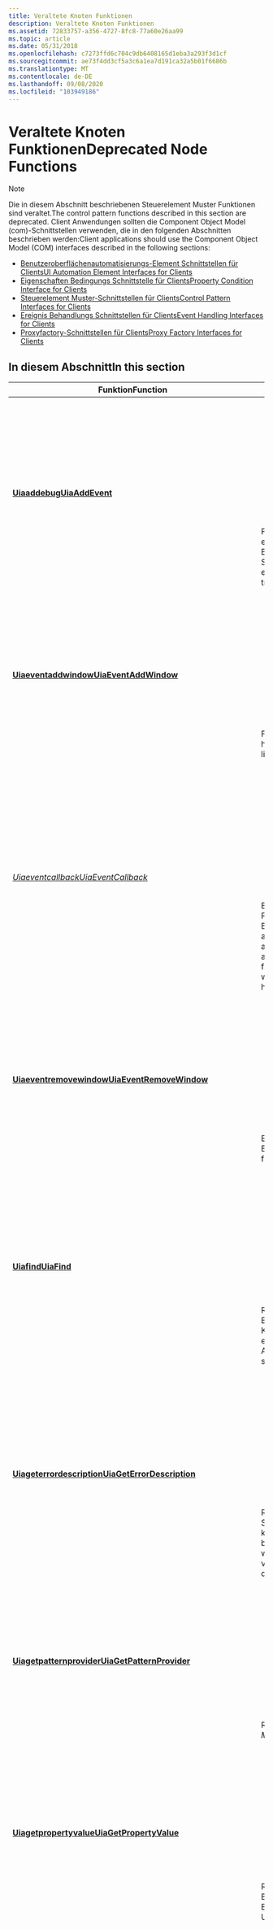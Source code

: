 ```yaml
---
title: Veraltete Knoten Funktionen
description: Veraltete Knoten Funktionen
ms.assetid: 72833757-a356-4727-8fc8-77a60e26aa99
ms.topic: article
ms.date: 05/31/2018
ms.openlocfilehash: c7273ffd6c704c9db6408165d1eba3a293f3d1cf
ms.sourcegitcommit: ae73f4dd3cf5a3c6a1ea7d191ca32a5b01f6686b
ms.translationtype: MT
ms.contentlocale: de-DE
ms.lasthandoff: 09/08/2020
ms.locfileid: "103949186"
---
```

# <a name="deprecated-node-functions"></a><span data-ttu-id="b800a-103">Veraltete Knoten Funktionen</span><span class="sxs-lookup"><span data-stu-id="b800a-103">Deprecated Node Functions</span></span>

> [!Note]  
> <span data-ttu-id="b800a-104">Die in diesem Abschnitt beschriebenen Steuerelement Muster Funktionen sind veraltet.</span><span class="sxs-lookup"><span data-stu-id="b800a-104">The control pattern functions described in this section are deprecated.</span></span> <span data-ttu-id="b800a-105">Client Anwendungen sollten die Component Object Model (com)-Schnittstellen verwenden, die in den folgenden Abschnitten beschrieben werden:</span><span class="sxs-lookup"><span data-stu-id="b800a-105">Client applications should use the Component Object Model (COM) interfaces described in the following sections:</span></span>
>
> -   [<span data-ttu-id="b800a-106">Benutzeroberflächenautomatisierungs-Element Schnittstellen für Clients</span><span class="sxs-lookup"><span data-stu-id="b800a-106">UI Automation Element Interfaces for Clients</span></span>](uiauto-entry-uiautoclientinterfaces.md)
> -   [<span data-ttu-id="b800a-107">Eigenschaften Bedingungs Schnittstelle für Clients</span><span class="sxs-lookup"><span data-stu-id="b800a-107">Property Condition Interface for Clients</span></span>](uiauto-client-propconditioninterfaces.md)
> -   [<span data-ttu-id="b800a-108">Steuerelement Muster-Schnittstellen für Clients</span><span class="sxs-lookup"><span data-stu-id="b800a-108">Control Pattern Interfaces for Clients</span></span>](uiauto-client-controlpatterninterfaces.md)
> -   [<span data-ttu-id="b800a-109">Ereignis Behandlungs Schnittstellen für Clients</span><span class="sxs-lookup"><span data-stu-id="b800a-109">Event Handling Interfaces for Clients</span></span>](uiauto-client-eventhandlinginterfaces.md)
> -   [<span data-ttu-id="b800a-110">Proxyfactory-Schnittstellen für Clients</span><span class="sxs-lookup"><span data-stu-id="b800a-110">Proxy Factory Interfaces for Clients</span></span>](uiauto-client-proxyfactoryinterfaces.md)

 

## <a name="in-this-section"></a><span data-ttu-id="b800a-111">In diesem Abschnitt</span><span class="sxs-lookup"><span data-stu-id="b800a-111">In this section</span></span>



<table>
<colgroup>
<col style="width: 50%" />
<col style="width: 50%" />
</colgroup>
<thead>
<tr class="header">
<th><span data-ttu-id="b800a-112">Funktion</span><span class="sxs-lookup"><span data-stu-id="b800a-112">Function</span></span></th>
<th><span data-ttu-id="b800a-113">BESCHREIBUNG</span><span class="sxs-lookup"><span data-stu-id="b800a-113">Description</span></span></th>
</tr>
</thead>
<tbody>
<tr class="odd">
<td><span data-ttu-id="b800a-114"><a href="/windows/desktop/api/UIAutomationCoreApi/nf-uiautomationcoreapi-uiaaddevent"><strong>Uiaaddebug</strong></a></span><span class="sxs-lookup"><span data-stu-id="b800a-114"><a href="/windows/desktop/api/UIAutomationCoreApi/nf-uiautomationcoreapi-uiaaddevent"><strong>UiaAddEvent</strong></a></span></span><br/></td>
<td><blockquote>
[!Note]<br />
<span data-ttu-id="b800a-115">Diese Funktion ist als veraltet markiert.</span><span class="sxs-lookup"><span data-stu-id="b800a-115">This function is deprecated.</span></span> <span data-ttu-id="b800a-116">Client Anwendungen sollten stattdessen die COM-Schnittstellen der Microsoft UI Automation verwenden.</span><span class="sxs-lookup"><span data-stu-id="b800a-116">Client applications should use the Microsoft UI Automation COM interfaces instead.</span></span>
</blockquote>
<br/> <span data-ttu-id="b800a-117">Fügt einen Listener für Ereignisse in einem Knoten in der Benutzeroberflächenautomatisierungs-Struktur hinzu.</span><span class="sxs-lookup"><span data-stu-id="b800a-117">Adds a listener for events on a node in the UI Automation tree.</span></span><br/></td>
</tr>
<tr class="even">
<td><span data-ttu-id="b800a-118"><a href="/windows/desktop/api/UIAutomationCoreApi/nf-uiautomationcoreapi-uiaeventaddwindow"><strong>Uiaeventaddwindow</strong></a></span><span class="sxs-lookup"><span data-stu-id="b800a-118"><a href="/windows/desktop/api/UIAutomationCoreApi/nf-uiautomationcoreapi-uiaeventaddwindow"><strong>UiaEventAddWindow</strong></a></span></span><br/></td>
<td><blockquote>
[!Note]<br />
<span data-ttu-id="b800a-119">Diese Funktion ist als veraltet markiert.</span><span class="sxs-lookup"><span data-stu-id="b800a-119">This function is deprecated.</span></span> <span data-ttu-id="b800a-120">Client Anwendungen sollten stattdessen die COM-Schnittstellen für die Benutzeroberflächen Automatisierung verwenden.</span><span class="sxs-lookup"><span data-stu-id="b800a-120">Client applications should use the UI Automation COM interfaces instead.</span></span>
</blockquote>
<br/> <span data-ttu-id="b800a-121">Fügt dem Ereignislistener ein Fenster hinzu.</span><span class="sxs-lookup"><span data-stu-id="b800a-121">Adds a window to the event listener.</span></span><br/></td>
</tr>
<tr class="odd">
<td><span data-ttu-id="b800a-122"><a href="/windows/desktop/api/UIAutomationCoreApi/nc-uiautomationcoreapi-uiaeventcallback"><em>Uiaeventcallback</em></a></span><span class="sxs-lookup"><span data-stu-id="b800a-122"><a href="/windows/desktop/api/UIAutomationCoreApi/nc-uiautomationcoreapi-uiaeventcallback"><em>UiaEventCallback</em></a></span></span><br/></td>
<td><blockquote>
[!Note]<br />
<span data-ttu-id="b800a-123">Diese Funktion ist als veraltet markiert.</span><span class="sxs-lookup"><span data-stu-id="b800a-123">This function is deprecated.</span></span> <span data-ttu-id="b800a-124">Client Anwendungen sollten stattdessen die COM-Schnittstellen für die Benutzeroberflächen Automatisierung verwenden.</span><span class="sxs-lookup"><span data-stu-id="b800a-124">Client applications should use the UI Automation COM interfaces instead.</span></span>
</blockquote>
<br/> <span data-ttu-id="b800a-125">Eine vom Client implementierte Funktion, die von der Benutzeroberflächen Automatisierung aufgerufen wird, wenn ein Ereignis ausgelöst wird, das der Client abonniert hat.</span><span class="sxs-lookup"><span data-stu-id="b800a-125">A client-implemented function that is called by UI Automation when an event is raised that the client has subscribed to.</span></span><br/></td>
</tr>
<tr class="even">
<td><span data-ttu-id="b800a-126"><a href="/windows/desktop/api/UIAutomationCoreApi/nf-uiautomationcoreapi-uiaeventremovewindow"><strong>Uiaeventremovewindow</strong></a></span><span class="sxs-lookup"><span data-stu-id="b800a-126"><a href="/windows/desktop/api/UIAutomationCoreApi/nf-uiautomationcoreapi-uiaeventremovewindow"><strong>UiaEventRemoveWindow</strong></a></span></span><br/></td>
<td><blockquote>
[!Note]<br />
<span data-ttu-id="b800a-127">Diese Funktion ist als veraltet markiert.</span><span class="sxs-lookup"><span data-stu-id="b800a-127">This function is deprecated.</span></span> <span data-ttu-id="b800a-128">Client Anwendungen sollten stattdessen die COM-Schnittstellen für die Benutzeroberflächen Automatisierung verwenden.</span><span class="sxs-lookup"><span data-stu-id="b800a-128">Client applications should use the UI Automation COM interfaces instead.</span></span>
</blockquote>
<br/> <span data-ttu-id="b800a-129">Entfernt ein Fenster aus dem Ereignislistener.</span><span class="sxs-lookup"><span data-stu-id="b800a-129">Removes a window from the event listener.</span></span><br/></td>
</tr>
<tr class="odd">
<td><span data-ttu-id="b800a-130"><a href="/windows/desktop/api/UIAutomationCoreApi/nf-uiautomationcoreapi-uiafind"><strong>Uiafind</strong></a></span><span class="sxs-lookup"><span data-stu-id="b800a-130"><a href="/windows/desktop/api/UIAutomationCoreApi/nf-uiautomationcoreapi-uiafind"><strong>UiaFind</strong></a></span></span><br/></td>
<td><blockquote>
[!Note]<br />
<span data-ttu-id="b800a-131">Diese Funktion ist als veraltet markiert.</span><span class="sxs-lookup"><span data-stu-id="b800a-131">This function is deprecated.</span></span> <span data-ttu-id="b800a-132">Client Anwendungen sollten stattdessen die COM-Schnittstellen für die Benutzeroberflächen Automatisierung verwenden.</span><span class="sxs-lookup"><span data-stu-id="b800a-132">Client applications should use the UI Automation COM interfaces instead.</span></span>
</blockquote>
<br/> <span data-ttu-id="b800a-133">Ruft mindestens einen Benutzeroberflächenautomatisierungs-Knoten ab, der den Suchkriterien entspricht.</span><span class="sxs-lookup"><span data-stu-id="b800a-133">Retrieves one or more UI Automation nodes that match the search criteria.</span></span><br/></td>
</tr>
<tr class="even">
<td><span data-ttu-id="b800a-134"><a href="/windows/desktop/api/UIAutomationCoreApi/nf-uiautomationcoreapi-uiageterrordescription"><strong>Uiageterrordescription</strong></a></span><span class="sxs-lookup"><span data-stu-id="b800a-134"><a href="/windows/desktop/api/UIAutomationCoreApi/nf-uiautomationcoreapi-uiageterrordescription"><strong>UiaGetErrorDescription</strong></a></span></span><br/></td>
<td><blockquote>
[!Note]<br />
<span data-ttu-id="b800a-135">Diese Funktion ist als veraltet markiert.</span><span class="sxs-lookup"><span data-stu-id="b800a-135">This function is deprecated.</span></span> <span data-ttu-id="b800a-136">Client Anwendungen sollten stattdessen die COM-Schnittstellen für die Benutzeroberflächen Automatisierung verwenden.</span><span class="sxs-lookup"><span data-stu-id="b800a-136">Client applications should use the UI Automation COM interfaces instead.</span></span>
</blockquote>
<br/> <span data-ttu-id="b800a-137">Ruft eine Fehler Zeichenfolge ab, damit Sie an den Client übermittelt werden kann.</span><span class="sxs-lookup"><span data-stu-id="b800a-137">Gets an error string so that it can be passed to the client.</span></span> <span data-ttu-id="b800a-138">Diese Methode wird nicht direkt von-Clients verwendet.</span><span class="sxs-lookup"><span data-stu-id="b800a-138">This method is not used directly by clients.</span></span><br/></td>
</tr>
<tr class="odd">
<td><span data-ttu-id="b800a-139"><a href="/windows/desktop/api/UIAutomationCoreApi/nf-uiautomationcoreapi-uiagetpatternprovider"><strong>Uiagetpatternprovider</strong></a></span><span class="sxs-lookup"><span data-stu-id="b800a-139"><a href="/windows/desktop/api/UIAutomationCoreApi/nf-uiautomationcoreapi-uiagetpatternprovider"><strong>UiaGetPatternProvider</strong></a></span></span><br/></td>
<td><blockquote>
[!Note]<br />
<span data-ttu-id="b800a-140">Diese Funktion ist als veraltet markiert.</span><span class="sxs-lookup"><span data-stu-id="b800a-140">This function is deprecated.</span></span> <span data-ttu-id="b800a-141">Client Anwendungen sollten stattdessen die COM-Schnittstellen für die Benutzeroberflächen Automatisierung verwenden.</span><span class="sxs-lookup"><span data-stu-id="b800a-141">Client applications should use the UI Automation COM interfaces instead.</span></span>
</blockquote>
<br/> <span data-ttu-id="b800a-142">Ruft ein <em>Steuerelement Muster</em>ab.</span><span class="sxs-lookup"><span data-stu-id="b800a-142">Retrieves a <em>control pattern</em>.</span></span><br/></td>
</tr>
<tr class="even">
<td><span data-ttu-id="b800a-143"><a href="/windows/desktop/api/UIAutomationCoreApi/nf-uiautomationcoreapi-uiagetpropertyvalue"><strong>Uiagetpropertyvalue</strong></a></span><span class="sxs-lookup"><span data-stu-id="b800a-143"><a href="/windows/desktop/api/UIAutomationCoreApi/nf-uiautomationcoreapi-uiagetpropertyvalue"><strong>UiaGetPropertyValue</strong></a></span></span><br/></td>
<td><blockquote>
[!Note]<br />
<span data-ttu-id="b800a-144">Diese Funktion ist als veraltet markiert.</span><span class="sxs-lookup"><span data-stu-id="b800a-144">This function is deprecated.</span></span> <span data-ttu-id="b800a-145">Client Anwendungen sollten stattdessen die COM-Schnittstellen für die Benutzeroberflächen Automatisierung verwenden.</span><span class="sxs-lookup"><span data-stu-id="b800a-145">Client applications should use the UI Automation COM interfaces instead.</span></span>
</blockquote>
<br/> <span data-ttu-id="b800a-146">Ruft den Wert einer Benutzeroberflächenautomatisierungs-Eigenschaft ab.</span><span class="sxs-lookup"><span data-stu-id="b800a-146">Retrieves the value of a UI Automation property.</span></span><br/></td>
</tr>
<tr class="odd">
<td><span data-ttu-id="b800a-147"><a href="/windows/desktop/api/UIAutomationCoreApi/nf-uiautomationcoreapi-uiagetrootnode"><strong>Uiagetrootnode</strong></a></span><span class="sxs-lookup"><span data-stu-id="b800a-147"><a href="/windows/desktop/api/UIAutomationCoreApi/nf-uiautomationcoreapi-uiagetrootnode"><strong>UiaGetRootNode</strong></a></span></span><br/></td>
<td><blockquote>
[!Note]<br />
<span data-ttu-id="b800a-148">Diese Funktion ist als veraltet markiert.</span><span class="sxs-lookup"><span data-stu-id="b800a-148">This function is deprecated.</span></span> <span data-ttu-id="b800a-149">Client Anwendungen sollten stattdessen die COM-Schnittstellen für die Benutzeroberflächen Automatisierung verwenden.</span><span class="sxs-lookup"><span data-stu-id="b800a-149">Client applications should use the UI Automation COM interfaces instead.</span></span>
</blockquote>
<br/> <span data-ttu-id="b800a-150">Ruft den Stamm Knoten für die Benutzeroberflächen Automatisierung ab.</span><span class="sxs-lookup"><span data-stu-id="b800a-150">Retrieves the root UI Automation node.</span></span><br/></td>
</tr>
<tr class="even">
<td><span data-ttu-id="b800a-151"><a href="/windows/desktop/api/UIAutomationCoreApi/nf-uiautomationcoreapi-uiagetruntimeid"><strong>Uiagetruntimeid</strong></a></span><span class="sxs-lookup"><span data-stu-id="b800a-151"><a href="/windows/desktop/api/UIAutomationCoreApi/nf-uiautomationcoreapi-uiagetruntimeid"><strong>UiaGetRuntimeId</strong></a></span></span><br/></td>
<td><blockquote>
[!Note]<br />
<span data-ttu-id="b800a-152">Diese Funktion ist als veraltet markiert.</span><span class="sxs-lookup"><span data-stu-id="b800a-152">This function is deprecated.</span></span> <span data-ttu-id="b800a-153">Client Anwendungen sollten stattdessen die COM-Schnittstellen für die Benutzeroberflächen Automatisierung verwenden.</span><span class="sxs-lookup"><span data-stu-id="b800a-153">Client applications should use the UI Automation COM interfaces instead.</span></span>
</blockquote>
<br/> <span data-ttu-id="b800a-154">Ruft den Lauf Zeit Bezeichner eines Benutzeroberflächenautomatisierungs-Knotens ab.</span><span class="sxs-lookup"><span data-stu-id="b800a-154">Retrieves the runtime identifier of a UI Automation node.</span></span><br/></td>
</tr>
<tr class="odd">
<td><span data-ttu-id="b800a-155"><a href="/windows/desktop/api/UIAutomationCoreApi/nf-uiautomationcoreapi-uiagetupdatedcache"><strong>Uiagetupdatedcache</strong></a></span><span class="sxs-lookup"><span data-stu-id="b800a-155"><a href="/windows/desktop/api/UIAutomationCoreApi/nf-uiautomationcoreapi-uiagetupdatedcache"><strong>UiaGetUpdatedCache</strong></a></span></span><br/></td>
<td><blockquote>
[!Note]<br />
<span data-ttu-id="b800a-156">Diese Funktion ist als veraltet markiert.</span><span class="sxs-lookup"><span data-stu-id="b800a-156">This function is deprecated.</span></span> <span data-ttu-id="b800a-157">Client Anwendungen sollten stattdessen die COM-Schnittstellen für die Benutzeroberflächen Automatisierung verwenden.</span><span class="sxs-lookup"><span data-stu-id="b800a-157">Client applications should use the UI Automation COM interfaces instead.</span></span>
</blockquote>
<br/> <span data-ttu-id="b800a-158">Aktualisiert den Cache von Eigenschafts Werten und Steuerelement Mustern.</span><span class="sxs-lookup"><span data-stu-id="b800a-158">Updates the cache of property values and control patterns.</span></span><br/></td>
</tr>
<tr class="even">
<td><span data-ttu-id="b800a-159"><a href="/windows/desktop/api/UIAutomationCoreApi/nf-uiautomationcoreapi-uiahpatternobjectfromvariant"><strong>Uiahpatternobjectfromvariant</strong></a></span><span class="sxs-lookup"><span data-stu-id="b800a-159"><a href="/windows/desktop/api/UIAutomationCoreApi/nf-uiautomationcoreapi-uiahpatternobjectfromvariant"><strong>UiaHPatternObjectFromVariant</strong></a></span></span><br/></td>
<td><blockquote>
[!Note]<br />
<span data-ttu-id="b800a-160">Diese Funktion ist als veraltet markiert.</span><span class="sxs-lookup"><span data-stu-id="b800a-160">This function is deprecated.</span></span> <span data-ttu-id="b800a-161">Client Anwendungen sollten stattdessen die COM-Schnittstellen für die Benutzeroberflächen Automatisierung verwenden.</span><span class="sxs-lookup"><span data-stu-id="b800a-161">Client applications should use the UI Automation COM interfaces instead.</span></span>
</blockquote>
<br/> <span data-ttu-id="b800a-162">Ruft ein Steuerelement Musterobjekt aus einem <a href="/windows/win32/api/oaidl/ns-oaidl-variant"><strong>Variant</strong></a> -Typ ab.</span><span class="sxs-lookup"><span data-stu-id="b800a-162">Gets a control pattern object from a <a href="/windows/win32/api/oaidl/ns-oaidl-variant"><strong>VARIANT</strong></a> type.</span></span><br/></td>
</tr>
<tr class="odd">
<td><span data-ttu-id="b800a-163"><a href="/windows/desktop/api/UIAutomationCoreApi/nf-uiautomationcoreapi-uiahtextrangefromvariant"><strong>Uiahtextrangefromvariant</strong></a></span><span class="sxs-lookup"><span data-stu-id="b800a-163"><a href="/windows/desktop/api/UIAutomationCoreApi/nf-uiautomationcoreapi-uiahtextrangefromvariant"><strong>UiaHTextRangeFromVariant</strong></a></span></span><br/></td>
<td><blockquote>
[!Note]<br />
<span data-ttu-id="b800a-164">Diese Funktion ist als veraltet markiert.</span><span class="sxs-lookup"><span data-stu-id="b800a-164">This function is deprecated.</span></span> <span data-ttu-id="b800a-165">Client Anwendungen sollten stattdessen die COM-Schnittstellen für die Benutzeroberflächen Automatisierung verwenden.</span><span class="sxs-lookup"><span data-stu-id="b800a-165">Client applications should use the UI Automation COM interfaces instead.</span></span>
</blockquote>
<br/> <span data-ttu-id="b800a-166">Ruft einen Textbereich von einem <a href="/windows/win32/api/oaidl/ns-oaidl-variant"><strong>Variant</strong></a> -Typ ab.</span><span class="sxs-lookup"><span data-stu-id="b800a-166">Gets a text range from a <a href="/windows/win32/api/oaidl/ns-oaidl-variant"><strong>VARIANT</strong></a> type.</span></span><br/></td>
</tr>
<tr class="even">
<td><span data-ttu-id="b800a-167"><a href="/windows/desktop/api/UIAutomationCoreApi/nf-uiautomationcoreapi-uiahuianodefromvariant"><strong>Uiahuianodefromvariant</strong></a></span><span class="sxs-lookup"><span data-stu-id="b800a-167"><a href="/windows/desktop/api/UIAutomationCoreApi/nf-uiautomationcoreapi-uiahuianodefromvariant"><strong>UiaHUiaNodeFromVariant</strong></a></span></span><br/></td>
<td><blockquote>
[!Note]<br />
<span data-ttu-id="b800a-168">Diese Funktion ist als veraltet markiert.</span><span class="sxs-lookup"><span data-stu-id="b800a-168">This function is deprecated.</span></span> <span data-ttu-id="b800a-169">Client Anwendungen sollten stattdessen die COM-Schnittstellen für die Benutzeroberflächen Automatisierung verwenden.</span><span class="sxs-lookup"><span data-stu-id="b800a-169">Client applications should use the UI Automation COM interfaces instead.</span></span>
</blockquote>
<br/> <span data-ttu-id="b800a-170">Ruft ein huianode aus einem <a href="/windows/win32/api/oaidl/ns-oaidl-variant"><strong>Variant</strong></a> -Typ ab.</span><span class="sxs-lookup"><span data-stu-id="b800a-170">Gets an HUIANODE from a <a href="/windows/win32/api/oaidl/ns-oaidl-variant"><strong>VARIANT</strong></a> type.</span></span><br/></td>
</tr>
<tr class="odd">
<td><span data-ttu-id="b800a-171"><a href="/windows/desktop/api/UIAutomationCoreApi/nf-uiautomationcoreapi-uialookupid"><strong>Uialookupid</strong></a></span><span class="sxs-lookup"><span data-stu-id="b800a-171"><a href="/windows/desktop/api/UIAutomationCoreApi/nf-uiautomationcoreapi-uialookupid"><strong>UiaLookupId</strong></a></span></span><br/></td>
<td><blockquote>
[!Note]<br />
<span data-ttu-id="b800a-172">Diese Funktion ist als veraltet markiert.</span><span class="sxs-lookup"><span data-stu-id="b800a-172">This function is deprecated.</span></span> <span data-ttu-id="b800a-173">Client Anwendungen sollten stattdessen die COM-Schnittstellen für die Benutzeroberflächen Automatisierung verwenden.</span><span class="sxs-lookup"><span data-stu-id="b800a-173">Client applications should use the UI Automation COM interfaces instead.</span></span>
</blockquote>
<br/> <span data-ttu-id="b800a-174">Ruft den ganzzahligen Bezeichner ab, der in Methoden verwendet werden kann, die eine PropertyId, patternId, controltypeid, textattributeid oder EventID erfordern.</span><span class="sxs-lookup"><span data-stu-id="b800a-174">Gets the integer identifier that can be used in methods that require a PROPERTYID, PATTERNID, CONTROLTYPEID, TEXTATTRIBUTEID, or EVENTID.</span></span><br/></td>
</tr>
<tr class="even">
<td><span data-ttu-id="b800a-175"><a href="/windows/desktop/api/UIAutomationCoreApi/nf-uiautomationcoreapi-uianavigate"><strong>Uianavigate</strong></a></span><span class="sxs-lookup"><span data-stu-id="b800a-175"><a href="/windows/desktop/api/UIAutomationCoreApi/nf-uiautomationcoreapi-uianavigate"><strong>UiaNavigate</strong></a></span></span><br/></td>
<td><blockquote>
[!Note]<br />
<span data-ttu-id="b800a-176">Diese Funktion ist als veraltet markiert.</span><span class="sxs-lookup"><span data-stu-id="b800a-176">This function is deprecated.</span></span> <span data-ttu-id="b800a-177">Client Anwendungen sollten stattdessen die COM-Schnittstellen für die Benutzeroberflächen Automatisierung verwenden.</span><span class="sxs-lookup"><span data-stu-id="b800a-177">Client applications should use the UI Automation COM interfaces instead.</span></span>
</blockquote>
<br/> <span data-ttu-id="b800a-178">Navigiert in der Benutzeroberflächenautomatisierungs-Struktur und ruft optional zwischengespeicherte Informationen ab.</span><span class="sxs-lookup"><span data-stu-id="b800a-178">Navigates in the UI Automation tree, optionally retrieving cached information.</span></span><br/></td>
</tr>
<tr class="odd">
<td><span data-ttu-id="b800a-179"><a href="/windows/desktop/api/UIAutomationCoreApi/nf-uiautomationcoreapi-uianodefromfocus"><strong>Uianodefromfocus</strong></a></span><span class="sxs-lookup"><span data-stu-id="b800a-179"><a href="/windows/desktop/api/UIAutomationCoreApi/nf-uiautomationcoreapi-uianodefromfocus"><strong>UiaNodeFromFocus</strong></a></span></span><br/></td>
<td><blockquote>
[!Note]<br />
<span data-ttu-id="b800a-180">Diese Funktion ist als veraltet markiert.</span><span class="sxs-lookup"><span data-stu-id="b800a-180">This function is deprecated.</span></span> <span data-ttu-id="b800a-181">Client Anwendungen sollten stattdessen die COM-Schnittstellen für die Benutzeroberflächen Automatisierung verwenden.</span><span class="sxs-lookup"><span data-stu-id="b800a-181">Client applications should use the UI Automation COM interfaces instead.</span></span>
</blockquote>
<br/> <span data-ttu-id="b800a-182">Ruft den Benutzeroberflächenautomatisierungs-Knoten für das Benutzeroberflächen Element ab, das derzeit den Eingabefokus besitzt.</span><span class="sxs-lookup"><span data-stu-id="b800a-182">Retrieves the UI Automation node for the UI element that currently has input focus.</span></span><br/></td>
</tr>
<tr class="even">
<td><span data-ttu-id="b800a-183"><a href="/windows/desktop/api/UIAutomationCoreApi/nf-uiautomationcoreapi-uianodefromhandle"><strong>Uianodefromhandle</strong></a></span><span class="sxs-lookup"><span data-stu-id="b800a-183"><a href="/windows/desktop/api/UIAutomationCoreApi/nf-uiautomationcoreapi-uianodefromhandle"><strong>UiaNodeFromHandle</strong></a></span></span><br/></td>
<td><blockquote>
[!Note]<br />
<span data-ttu-id="b800a-184">Diese Funktion ist als veraltet markiert.</span><span class="sxs-lookup"><span data-stu-id="b800a-184">This function is deprecated.</span></span> <span data-ttu-id="b800a-185">Client Anwendungen sollten stattdessen die COM-Schnittstellen für die Benutzeroberflächen Automatisierung verwenden.</span><span class="sxs-lookup"><span data-stu-id="b800a-185">Client applications should use the UI Automation COM interfaces instead.</span></span>
</blockquote>
<br/> <span data-ttu-id="b800a-186">Ruft den einem Fenster zugeordneten Benutzeroberflächenautomatisierungs-Knoten ab.</span><span class="sxs-lookup"><span data-stu-id="b800a-186">Retrieves the UI Automation node associated with a window.</span></span><br/></td>
</tr>
<tr class="odd">
<td><span data-ttu-id="b800a-187"><a href="/windows/desktop/api/UIAutomationCoreApi/nf-uiautomationcoreapi-uianodefrompoint"><strong>Uianodefrompoint</strong></a></span><span class="sxs-lookup"><span data-stu-id="b800a-187"><a href="/windows/desktop/api/UIAutomationCoreApi/nf-uiautomationcoreapi-uianodefrompoint"><strong>UiaNodeFromPoint</strong></a></span></span><br/></td>
<td><blockquote>
[!Note]<br />
<span data-ttu-id="b800a-188">Diese Funktion ist als veraltet markiert.</span><span class="sxs-lookup"><span data-stu-id="b800a-188">This function is deprecated.</span></span> <span data-ttu-id="b800a-189">Client Anwendungen sollten stattdessen die COM-Schnittstellen für die Benutzeroberflächen Automatisierung verwenden.</span><span class="sxs-lookup"><span data-stu-id="b800a-189">Client applications should use the UI Automation COM interfaces instead.</span></span>
</blockquote>
<br/> <span data-ttu-id="b800a-190">Ruft den Benutzeroberflächenautomatisierungs-Knoten für das Element am angegebenen Punkt ab.</span><span class="sxs-lookup"><span data-stu-id="b800a-190">Retrieves the UI Automation node for the element at the specified point.</span></span><br/></td>
</tr>
<tr class="even">
<td><span data-ttu-id="b800a-191"><a href="/windows/desktop/api/UIAutomationCoreApi/nf-uiautomationcoreapi-uianodefromprovider"><strong>Uianodefromprovider</strong></a></span><span class="sxs-lookup"><span data-stu-id="b800a-191"><a href="/windows/desktop/api/UIAutomationCoreApi/nf-uiautomationcoreapi-uianodefromprovider"><strong>UiaNodeFromProvider</strong></a></span></span><br/></td>
<td><blockquote>
[!Note]<br />
<span data-ttu-id="b800a-192">Diese Funktion ist als veraltet markiert.</span><span class="sxs-lookup"><span data-stu-id="b800a-192">This function is deprecated.</span></span> <span data-ttu-id="b800a-193">Client Anwendungen sollten stattdessen die COM-Schnittstellen für die Benutzeroberflächen Automatisierung verwenden.</span><span class="sxs-lookup"><span data-stu-id="b800a-193">Client applications should use the UI Automation COM interfaces instead.</span></span>
</blockquote>
<br/> <span data-ttu-id="b800a-194">Ruft den Benutzeroberflächenautomatisierungs-Knoten für einen RAW-Element Anbieter ab.</span><span class="sxs-lookup"><span data-stu-id="b800a-194">Retrieves the UI Automation node for a raw element provider.</span></span><br/></td>
</tr>
<tr class="odd">
<td><span data-ttu-id="b800a-195"><a href="/windows/desktop/api/UIAutomationCoreApi/nf-uiautomationcoreapi-uianoderelease"><strong>Uianoderelease</strong></a></span><span class="sxs-lookup"><span data-stu-id="b800a-195"><a href="/windows/desktop/api/UIAutomationCoreApi/nf-uiautomationcoreapi-uianoderelease"><strong>UiaNodeRelease</strong></a></span></span><br/></td>
<td><blockquote>
[!Note]<br />
<span data-ttu-id="b800a-196">Diese Funktion ist als veraltet markiert.</span><span class="sxs-lookup"><span data-stu-id="b800a-196">This function is deprecated.</span></span> <span data-ttu-id="b800a-197">Client Anwendungen sollten stattdessen die COM-Schnittstellen für die Benutzeroberflächen Automatisierung verwenden.</span><span class="sxs-lookup"><span data-stu-id="b800a-197">Client applications should use the UI Automation COM interfaces instead.</span></span>
</blockquote>
<br/> <span data-ttu-id="b800a-198">Löscht einen Knoten aus dem Arbeitsspeicher.</span><span class="sxs-lookup"><span data-stu-id="b800a-198">Deletes a node from memory.</span></span><br/></td>
</tr>
<tr class="even">
<td><span data-ttu-id="b800a-199"><a href="/windows/desktop/api/UIAutomationCoreApi/nf-uiautomationcoreapi-uiapatternrelease"><strong>Uiapatternrelease</strong></a></span><span class="sxs-lookup"><span data-stu-id="b800a-199"><a href="/windows/desktop/api/UIAutomationCoreApi/nf-uiautomationcoreapi-uiapatternrelease"><strong>UiaPatternRelease</strong></a></span></span><br/></td>
<td><blockquote>
[!Note]<br />
<span data-ttu-id="b800a-200">Diese Funktion ist als veraltet markiert.</span><span class="sxs-lookup"><span data-stu-id="b800a-200">This function is deprecated.</span></span> <span data-ttu-id="b800a-201">Client Anwendungen sollten stattdessen die COM-Schnittstellen für die Benutzeroberflächen Automatisierung verwenden.</span><span class="sxs-lookup"><span data-stu-id="b800a-201">Client applications should use the UI Automation COM interfaces instead.</span></span>
</blockquote>
<br/> <span data-ttu-id="b800a-202">Löscht ein zugeordneter Musterobjekt aus dem Arbeitsspeicher.</span><span class="sxs-lookup"><span data-stu-id="b800a-202">Deletes an allocated pattern object from memory.</span></span><br/></td>
</tr>
<tr class="odd">
<td><span data-ttu-id="b800a-203"><a href="/windows/desktop/api/UIAutomationCoreApi/nc-uiautomationcoreapi-uiaprovidercallback"><em>Uiaprovidercallback</em></a></span><span class="sxs-lookup"><span data-stu-id="b800a-203"><a href="/windows/desktop/api/UIAutomationCoreApi/nc-uiautomationcoreapi-uiaprovidercallback"><em>UiaProviderCallback</em></a></span></span><br/></td>
<td><blockquote>
[!Note]<br />
<span data-ttu-id="b800a-204">Diese Funktion ist als veraltet markiert.</span><span class="sxs-lookup"><span data-stu-id="b800a-204">This function is deprecated.</span></span> <span data-ttu-id="b800a-205">Client Anwendungen sollten stattdessen die COM-Schnittstellen für die Benutzeroberflächen Automatisierung verwenden.</span><span class="sxs-lookup"><span data-stu-id="b800a-205">Client applications should use the UI Automation COM interfaces instead.</span></span>
</blockquote>
<br/> <span data-ttu-id="b800a-206">Eine Anwendungs definierte Funktion, die von der Benutzeroberflächen Automatisierung aufgerufen wird, um einen Client seitigen Anbieter für ein Element zu erhalten.</span><span class="sxs-lookup"><span data-stu-id="b800a-206">An application-defined function that is called by UI Automation to obtain a client-side provider for an element.</span></span><br/></td>
</tr>
<tr class="even">
<td><span data-ttu-id="b800a-207"><a href="/windows/desktop/api/UIAutomationCoreApi/nf-uiautomationcoreapi-uiarectisempty"><strong>Uiarectiabmpty</strong></a></span><span class="sxs-lookup"><span data-stu-id="b800a-207"><a href="/windows/desktop/api/UIAutomationCoreApi/nf-uiautomationcoreapi-uiarectisempty"><strong>UiaRectIsEmpty</strong></a></span></span><br/></td>
<td><blockquote>
[!Note]<br />
<span data-ttu-id="b800a-208">Diese Funktion ist als veraltet markiert.</span><span class="sxs-lookup"><span data-stu-id="b800a-208">This function is deprecated.</span></span> <span data-ttu-id="b800a-209">Client Anwendungen sollten stattdessen die COM-Schnittstellen für die Benutzeroberflächen Automatisierung verwenden.</span><span class="sxs-lookup"><span data-stu-id="b800a-209">Client applications should use the UI Automation COM interfaces instead.</span></span>
</blockquote>
<br/> <span data-ttu-id="b800a-210">Ruft einen booleschen Wert ab, der angibt, ob für ein Rechteck alle Koordinaten auf 0 festgelegt sind.</span><span class="sxs-lookup"><span data-stu-id="b800a-210">Gets a Boolean value that specifies whether a rectangle has all its coordinates set to 0.</span></span><br/></td>
</tr>
<tr class="odd">
<td><span data-ttu-id="b800a-211"><a href="/windows/desktop/api/UIAutomationCoreApi/nf-uiautomationcoreapi-uiarectsetempty"><strong>Uiarect\* tempty</strong></a></span><span class="sxs-lookup"><span data-stu-id="b800a-211"><a href="/windows/desktop/api/UIAutomationCoreApi/nf-uiautomationcoreapi-uiarectsetempty"><strong>UiaRectSetEmpty</strong></a></span></span><br/></td>
<td><blockquote>
[!Note]<br />
<span data-ttu-id="b800a-212">Diese Funktion ist als veraltet markiert.</span><span class="sxs-lookup"><span data-stu-id="b800a-212">This function is deprecated.</span></span> <span data-ttu-id="b800a-213">Client Anwendungen sollten stattdessen die COM-Schnittstellen für die Benutzeroberflächen Automatisierung verwenden.</span><span class="sxs-lookup"><span data-stu-id="b800a-213">Client applications should use the UI Automation COM interfaces instead.</span></span>
</blockquote>
<br/> <span data-ttu-id="b800a-214">Legt die Elemente einer <a href="/windows/desktop/api/UIAutomationCore/ns-uiautomationcore-uiarect"><strong>uiarect</strong></a> -Struktur auf 0 fest.</span><span class="sxs-lookup"><span data-stu-id="b800a-214">Sets the elements of a <a href="/windows/desktop/api/UIAutomationCore/ns-uiautomationcore-uiarect"><strong>UiaRect</strong></a> structure to 0.</span></span><br/></td>
</tr>
<tr class="even">
<td><span data-ttu-id="b800a-215"><a href="/windows/desktop/api/UIAutomationCoreApi/nf-uiautomationcoreapi-uiaregisterprovidercallback"><strong>Uiaregisterprovidercallback</strong></a></span><span class="sxs-lookup"><span data-stu-id="b800a-215"><a href="/windows/desktop/api/UIAutomationCoreApi/nf-uiautomationcoreapi-uiaregisterprovidercallback"><strong>UiaRegisterProviderCallback</strong></a></span></span><br/></td>
<td><blockquote>
[!Note]<br />
<span data-ttu-id="b800a-216">Diese Funktion ist als veraltet markiert.</span><span class="sxs-lookup"><span data-stu-id="b800a-216">This function is deprecated.</span></span> <span data-ttu-id="b800a-217">Client Anwendungen sollten stattdessen die COM-Schnittstellen für die Benutzeroberflächen Automatisierung verwenden.</span><span class="sxs-lookup"><span data-stu-id="b800a-217">Client applications should use the UI Automation COM interfaces instead.</span></span>
</blockquote>
<br/> <span data-ttu-id="b800a-218">Registriert die Anwendungs definierte Methode, die von der Benutzeroberflächen Automatisierung aufgerufen wird, um einen Anbieter für ein Element zu erhalten.</span><span class="sxs-lookup"><span data-stu-id="b800a-218">Registers the application-defined method that is called by UI Automation to obtain a provider for an element.</span></span><br/></td>
</tr>
<tr class="odd">
<td><span data-ttu-id="b800a-219"><a href="/windows/desktop/api/UIAutomationCoreApi/nf-uiautomationcoreapi-uiaremoveevent"><strong>Uiaremuveevent</strong></a></span><span class="sxs-lookup"><span data-stu-id="b800a-219"><a href="/windows/desktop/api/UIAutomationCoreApi/nf-uiautomationcoreapi-uiaremoveevent"><strong>UiaRemoveEvent</strong></a></span></span><br/></td>
<td><blockquote>
[!Note]<br />
<span data-ttu-id="b800a-220">Diese Funktion ist als veraltet markiert.</span><span class="sxs-lookup"><span data-stu-id="b800a-220">This function is deprecated.</span></span> <span data-ttu-id="b800a-221">Client Anwendungen sollten stattdessen die COM-Schnittstellen für die Benutzeroberflächen Automatisierung verwenden.</span><span class="sxs-lookup"><span data-stu-id="b800a-221">Client applications should use the UI Automation COM interfaces instead.</span></span>
</blockquote>
<br/> <span data-ttu-id="b800a-222">Entfernt einen Listener für Ereignisse auf einem Knoten in der Benutzeroberflächenautomatisierungs-Struktur.</span><span class="sxs-lookup"><span data-stu-id="b800a-222">Removes a listener for events on a node in the UI Automation tree.</span></span><br/></td>
</tr>
<tr class="even">
<td><span data-ttu-id="b800a-223"><a href="/windows/desktop/api/UIAutomationCoreApi/nf-uiautomationcoreapi-uiasetfocus"><strong>Uiasetfocus</strong></a></span><span class="sxs-lookup"><span data-stu-id="b800a-223"><a href="/windows/desktop/api/UIAutomationCoreApi/nf-uiautomationcoreapi-uiasetfocus"><strong>UiaSetFocus</strong></a></span></span><br/></td>
<td><blockquote>
[!Note]<br />
<span data-ttu-id="b800a-224">Diese Funktion ist als veraltet markiert.</span><span class="sxs-lookup"><span data-stu-id="b800a-224">This function is deprecated.</span></span> <span data-ttu-id="b800a-225">Client Anwendungen sollten stattdessen die COM-Schnittstellen für die Benutzeroberflächen Automatisierung verwenden.</span><span class="sxs-lookup"><span data-stu-id="b800a-225">Client applications should use the UI Automation COM interfaces instead.</span></span>
</blockquote>
<br/> <span data-ttu-id="b800a-226">Legt den Eingabefokus auf das angegebene Element in der Benutzeroberfläche fest.</span><span class="sxs-lookup"><span data-stu-id="b800a-226">Sets the input focus to the specified element in the UI.</span></span><br/></td>
</tr>
<tr class="odd">
<td><span data-ttu-id="b800a-227"><a href="/windows/desktop/api/UIAutomationCoreApi/nf-uiautomationcoreapi-uiatextrangerelease"><strong>Uiatextrangerelease</strong></a></span><span class="sxs-lookup"><span data-stu-id="b800a-227"><a href="/windows/desktop/api/UIAutomationCoreApi/nf-uiautomationcoreapi-uiatextrangerelease"><strong>UiaTextRangeRelease</strong></a></span></span><br/></td>
<td><blockquote>
[!Note]<br />
<span data-ttu-id="b800a-228">Diese Funktion ist als veraltet markiert.</span><span class="sxs-lookup"><span data-stu-id="b800a-228">This function is deprecated.</span></span> <span data-ttu-id="b800a-229">Client Anwendungen sollten stattdessen die COM-Schnittstellen für die Benutzeroberflächen Automatisierung verwenden.</span><span class="sxs-lookup"><span data-stu-id="b800a-229">Client applications should use the UI Automation COM interfaces instead.</span></span>
</blockquote>
<br/> <span data-ttu-id="b800a-230">Löscht ein zugeordneter Text Bereichs Objekt aus dem Arbeitsspeicher.</span><span class="sxs-lookup"><span data-stu-id="b800a-230">Deletes an allocated text range object from memory.</span></span><br/></td>
</tr>
</tbody>
</table>



 

## <a name="related-topics"></a><span data-ttu-id="b800a-231">Zugehörige Themen</span><span class="sxs-lookup"><span data-stu-id="b800a-231">Related topics</span></span>

<dl> <dt>

[<span data-ttu-id="b800a-232">UI-Automatisierungs Clients</span><span class="sxs-lookup"><span data-stu-id="b800a-232">UI Automation Clients</span></span>](uiauto-entry-uiautoclientsforwin32apps.md)
</dt> </dl>

 

